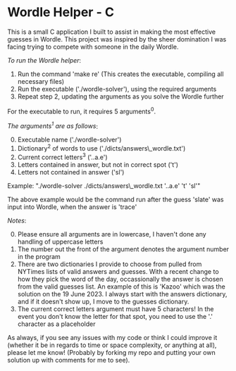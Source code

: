 <h1>Wordle Helper - C</h1>

<p>This is a small C application I built to assist in making the most effective guesses in Wordle. This project was inspired by the sheer domination I was facing trying to compete with someone in the daily Wordle.</p>

<p><i>To run the Wordle helper</i>:</p>
<ol>
<li>Run the command 'make re' (This creates the executable, compiling all necessary files)</li>
<li>Run the executable ('./wordle-solver'), using the required arguments</li>
<li>Repeat step 2, updating the arguments as you solve the Wordle further</li>
</ol>

<p>For the executable to run, it requires 5 arguments<sup>0</sup>.</p>

<p><i>The arguments<sup>1</sup> are as follows</i>:</p>

<ol start="0">
<li>Executable name ('./wordle-solver')</li>
<li>Dictionary<sup>2</sup> of words to use ('./dicts/answers\_wordle.txt')</li>
<li>Current correct letters<sup>3</sup> ('..a.e')</li>
<li>Letters contained in answer, but not in correct spot ('t')</li>
<li>Letters not contained in answer ('sl')</li>
</ol>

<p>Example: "./wordle-solver ./dicts/answers\_wordle.txt '..a.e' 't' 'sl'"

<p>The above example would be the command run after the guess 'slate' was input into Wordle, when the answer is 'trace'</p>

<p><i>Notes</i>:</p>

<ol start="0">
<li>Please ensure all arguments are in lowercase, I haven't done any handling of uppercase letters</li>
<li>The number out the front of the argument denotes the argument number in the program</li>
<li>There are two dictionaries I provide to choose from pulled from NYTimes lists of valid answers and guesses. With a recent change to how they pick the word of the day, occassionally the answer is chosen from the valid guesses list. An example of this is 'Kazoo' which was the solution on the 19 June 2023. I always start with the answers dictionary, and if it doesn't show up, I move to the guesses dictionary.</li>
<li>The current correct letters argument must have 5 characters! In the event you don't know the letter for that spot, you need to use the '.' character as a placeholder</li>
</ol>

<p>As always, if you see any issues with my code or think I could improve it (whether it be in regards to time or space complexity, or anything at all), please let me know! (Probably by forking my repo and putting your own solution up with comments for me to see).</p>

